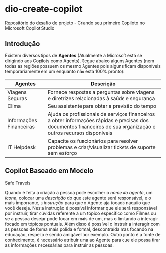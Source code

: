 # dio-create-copilot
Repositório do desafio de projeto - Criando seu primeiro Copiloto no Microsoft Copilot Studio

## Introdução

Existem diversos tipos de **Agentes** (Atualmente a Microsoft está se dirigindo aos Copilots como Agents). Segue abaixo alguns Agentes (nem todas as regiões possuem os mesmo Agentes pois alguns ficam disponíveis temporariamente em um enquanto não esta 100% pronto):

Agentes   | Descrição
--------- | ------
Viagens Seguras | Fornece respostas a perguntas sobre viagens e diretrizes relacionadas à saúde e segurança
Clima | Seu assistente para obter a previsão do tempo
Informações Financeiras | Ajuda os profissionais de serviços financeiros a obter informações rápidas e precisas dos documentos financeiros de sua organização e outros recursos disponíveis
IT Helpdesk | Capacite os funcionários para resolver problemas e criar/visualizar tickets de suporte sem esforço

## Copilot Baseado em Modelo

Safe Travels

Quando é feita a criação a pessoa pode escolher o *nome do agente*, um *ícone*, colocar uma *descrição* do que este agente será responsável, e o mais importante, a *instrução* para que o Agente aja focado naquilo que você deseja. Nesta instrução é possível informar que ele será responsável por instruir, tirar dúvidas referente a um tópico especifico como Filmes ou se a pessoa desejar pode focar em mais de um, mas o limitando a interagir focado em tópicos pontuais. Além disso é possível o instruir a interagir com as pessoas de forma mais polida e formal, descontraída mas focando na educação, respeito e sendo amigável por exemplo. Outro ponto é a fonte de conhecimento, é necessário atribuir uma ao Agente para que ele possa tirar as informações necessárias para instruir as pessoas.

